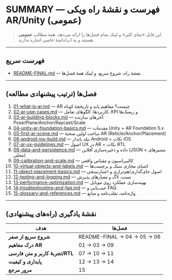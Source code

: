 # SUMMARY — فهرست و نقشهٔ راه ویکی AR/Unity (عمومی)
> این فایل «نمای کلی» و لینک تمام فصل‌ها را ارائه می‌دهد. همهٔ مطالب **عمومی** هستند و به اپ/دامنهٔ خاصی اشاره ندارند.

---

## فهرست سریع
- [README-FINAL.md](README-FINAL.md) — نقشهٔ راه، شروع سریع، و لینک همهٔ فصل‌ها
---

## فصل‌ها (ترتیب پیشنهادی مطالعه)
1. [01-what-is-ar.md](01-what-is-ar.md) — AR چیست؟ مفاهیم پایه و تاریخچهٔ کوتاه  
2. [02-ar-use-cases.md](02-ar-use-cases.md) — کاربردها، الگوهای تعامل، KPI و ریسک‌ها  
3. [03-ar-building-blocks.md](03-ar-building-blocks.md) — آجرهای سازنده: Pose/Plane/Anchor/Raycast/Scale  
4. [04-unity-ar-foundation-basics.md](04-unity-ar-foundation-basics.md) — مقدمات Unity + AR Foundation 5.x  
5. [05-first-ar-scene.md](05-first-ar-scene.md) — ساخت اولین صحنهٔ AR (Reticle/Anchor/Placement)  
6. [06-android-ios-build.md](06-android-ios-build.md) — بیلد پایدار Android + نکات iOS  
7. [07-ar-ux-guidelines.md](07-ar-ux-guidelines.md) — اصول UX در AR + نکات RTL  
8. [08-data-and-persistence.md](08-data-and-persistence.md) — داده و ذخیره‌سازی آفلاین (JSON + مسیرهای محلی)  
9. [09-calibration-and-scale.md](09-calibration-and-scale.md) — کالیبراسیون و مقیاس واقعی  
10. [10-virtual-objects-and-labels.md](10-virtual-objects-and-labels.md) — اشیای مجازی سبک و برچسب‌ها  
11. [11-object-placement-basics.md](11-object-placement-basics.md) — اصول جای‌گذاری/هم‌ترازی و اعتبارسنجی  
12. [12-testing-and-logging.md](12-testing-and-logging.md) — تست، لاگ و معیارهای پذیرش  
13. [13-performance-optimization.md](13-performance-optimization.md) — بهینه‌سازی عملکرد روی موبایل  
14. [14-troubleshooting-and-faq.md](14-troubleshooting-and-faq.md) — عیب‌یابی و FAQ  
15. [15-glossary-and-references.md](15-glossary-and-references.md) — واژه‌نامه، تقلب‌نامه و منابع  

---

## نقشهٔ یادگیری (راه‌های پیشنهادی)
| هدف | فصل‌ها |
|---|---|
| **شروع سریع از صفر** | README-FINAL → 04 → 05 → 06 |
| **درک مفاهیم AR** | 01 → 03 → 09 |
| **تجربهٔ کاربر و متن فارسی/RTL** | 07 → 10 → 11 |
| **پایداری و کیفیت** | 12 → 13 → 14 |
| **مرور مرجع** | 15 |


